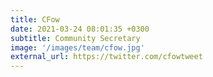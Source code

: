 ```yaml
---
title: CFow
date: 2021-03-24 08:01:35 +0300
subtitle: Community Secretary
image: '/images/team/cfow.jpg'
external_url: https://twitter.com/cfowtweet
---
```


